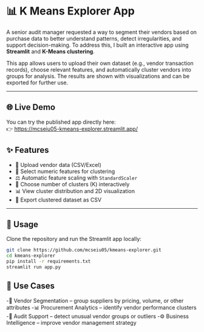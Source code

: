 # 📊 K Means Explorer App

A senior audit manager requested a way to segment their vendors based on purchase data to better understand patterns, detect irregularities, and support decision-making. To address this, I built an interactive app using **Streamlit** and **K-Means clustering**.

This app allows users to upload their own dataset (e.g., vendor transaction records), choose relevant features, and automatically cluster vendors into groups for analysis. The results are shown with visualizations and can be exported for further use.

---

## 🌐 Live Demo
You can try the published app directly here:  
👉 https://mcseiu05-kmeans-explorer.streamlit.app/

## ✨ Features
- 📂 Upload vendor data (CSV/Excel)  
- 🔎 Select numeric features for clustering  
- ⚖️ Automatic feature scaling with `StandardScaler`  
- 🔢 Choose number of clusters (K) interactively  
- 📊 View cluster distribution and 2D visualization  
- 💾 Export clustered dataset as CSV  

---

## 🚀 Usage

Clone the repository and run the Streamlit app locally:

```bash
git clone https://github.com/mcseiu05/kmeans-explorer.git
cd kmeans-explorer
pip install -r requirements.txt
streamlit run app.py
```

## 📌 Use Cases

-🛒 Vendor Segmentation – group suppliers by pricing, volume, or other attributes
-📊 Procurement Analytics – identify vendor performance clusters
-🧾 Audit Support – detect unusual vendor groups or outliers
-⚙️ Business Intelligence – improve vendor management strategy
